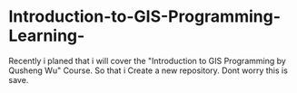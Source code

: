 # Introduction-to-GIS-Programming-Learning-
Recently i planed that i will cover the "Introduction to GIS Programming by Qusheng Wu" Course. So  that i Create a new repository.
Dont worry this is save.
